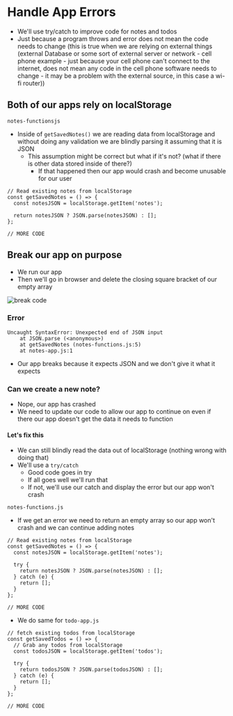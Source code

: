 # Handle App Errors
* We'll use try/catch to improve code for notes and todos
* Just because a program throws and error does not mean the code needs to change (this is true when we are relying on external things (external Database or some sort of external server or network - cell phone example - just because your cell phone can't connect to the internet, does not mean any code in the cell phone software needs to change - it may be a problem with the external source, in this case a wi-fi router))

## Both of our apps rely on localStorage
`notes-functionsjs`

* Inside of `getSavedNotes()` we are reading data from localStorage and without doing any validation we are blindly parsing it assuming that it is JSON
    - This assumption might be correct but what if it's not? (what if there is other data stored inside of there?)
        + If that happened then our app would crash and become unusable for our user
        
```
// Read existing notes from localStorage
const getSavedNotes = () => {
  const notesJSON = localStorage.getItem('notes');

  return notesJSON ? JSON.parse(notesJSON) : [];
};

// MORE CODE
```

## Break our app on purpose
* We run our app
* Then we'll go in browser and delete the closing square bracket of our empty array

![break code ](https://i.imgur.com/LNb0qf2.png)

### Error
```
Uncaught SyntaxError: Unexpected end of JSON input
    at JSON.parse (<anonymous>)
    at getSavedNotes (notes-functions.js:5)
    at notes-app.js:1
```

* Our app breaks because it expects JSON and we don't give it what it expects

### Can we create a new note?
* Nope, our app has crashed
* We need to update our code to allow our app to continue on even if there our app doesn't get the data it needs to function

#### Let's fix this
* We can still blindly read the data out of localStorage (nothing wrong with doing that)
* We'll use a `try/catch`
    - Good code goes in try
    - If all goes well we'll run that
    - If not, we'll use our catch and display the error but our app won't crash

`notes-functions.js`

* If we get an error we need to return an empty array so our app won't crash and we can continue adding notes

```
// Read existing notes from localStorage
const getSavedNotes = () => {
  const notesJSON = localStorage.getItem('notes');

  try {
    return notesJSON ? JSON.parse(notesJSON) : [];
  } catch (e) {
    return [];
  }
};

// MORE CODE
```

* We do same for `todo-app.js`

```
// fetch existing todos from localStorage
const getSavedTodos = () => {
  // Grab any todos from localStorage
  const todosJSON = localStorage.getItem('todos');

  try {
    return todosJSON ? JSON.parse(todosJSON) : [];
  } catch (e) {
    return [];
  }
};

// MORE CODE
```

